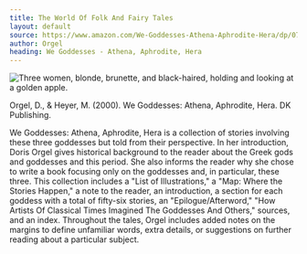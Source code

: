 ```yaml
---
title: The World Of Folk And Fairy Tales
layout: default
source: https://www.amazon.com/We-Goddesses-Athena-Aphrodite-Hera/dp/0789425866/ref=sr_1_1?dchild=1&keywords=We+Goddesses%3A+Athena%2C+Aphrodite%2C+Hera&qid=1619453525&s=books&sr=1-1
author: Orgel
heading: We Goddesses - Athena, Aphrodite, Hera
---
```

<div class="summary left"><img src="{{"/assets/images/we.jpg" | relative_url}}" alt="Three women, blonde, brunette, and black-haired, holding and looking at a golden apple.">

<p>Orgel, D., & Heyer, M. (2000). We Goddesses: Athena, Aphrodite, Hera. DK Publishing.</p>

<p>We Goddesses: Athena, Aphrodite, Hera is a collection of stories involving these three goddesses but told from their perspective. In her introduction, Doris Orgel gives historical background to the reader about the Greek gods and goddesses and this period. She also informs the reader why she chose to write a book focusing only on the goddesses and, in particular, these three. This collection includes a "List of Illustrations," a "Map: Where the Stories Happen," a note to the reader, an introduction, a section for each goddess with a total of fifty-six stories, an "Epilogue/Afterword," "How Artists Of Classical Times Imagined The Goddesses And Others," sources, and an index. Throughout the tales, Orgel includes added notes on the margins to define unfamiliar words, extra details, or suggestions on further reading about a particular subject.</p>
</div>
